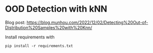 # OOD Detection with kNN

Blog post: https://blog.munhou.com/2022/12/02/Detecting%20Out-of-Distribution%20Samples%20with%20Knn/

Install requirements with

```
pip install -r requirements.txt
```